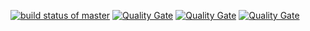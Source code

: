 [![build status of master](https://travis-ci.org/Allo0o2a/Triangle567.svg?branch=master)](https://travis-ci.org/Allo0o2a/Triangle567)
[![Quality Gate](https://sonarcloud.io/api/badges/gate?key=alla-ssw567-triangle567:sonarcloud)]()
[![Quality Gate](https://sonarcloud.io/api/badges/measure?key=alla-ssw567-triangle567:sonarcloud&metric=lines)]()
[![Quality Gate](https://sonarcloud.io/api/badges/measure?key=alla-ssw567-triangle567:sonarcloud&metric=complexity)]()
